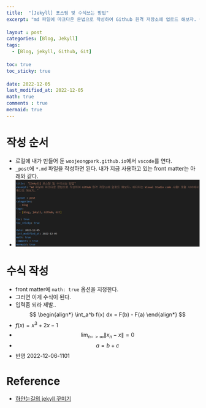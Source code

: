 ```yaml
---
title:  "[Jekyll] 포스팅 및 수식쓰는 방법"
excerpt: "md 파일에 마크다운 문법으로 작성하여 Github 원격 저장소에 업로드 해보자. 에디터는 Visual Studio code 사용! 로컬 서버에서 확인도 해보자. "

layout : post
categories: [Blog, Jekyll]
tags:
  - [Blog, jekyll, Github, Git]

toc: true
toc_sticky: true
 
date: 2022-12-05
last_modified_at: 2022-12-05
math: true
comments : true
mermaid: true
---
```

# 작성 순서
- 로컬에 내가 만들어 둔 `woojeongpark.github.io`에서 `vscode`를 연다.
- `_post`에 `*.md` 파일을 작성하면 된다. 내가 지금 사용하고 있는 front matter는 아래와 같다.
- ![Front Matter](/assets/img/221206/2022-12-06-14-48-53.png)

# 수식 작성
- front matter에 `math: true` 옵션을 지정한다.
- 그러면 이게 수식이 된다. 
- 입력좀 되라 제발..
$$
\begin{align*}
  \int_a^b f(x) dx = F(b) - F(a)
\end{align*}
$$
- $f(x) = x^3+2x-1$
- $$\lim_{n -> \infty} \|x_n - x \| = 0 $$
- $$ a = b + c$$
- 반영 2022-12-06-1101  

# Reference
- [하얀눈길의 jekyll 꾸미기](https://www.irgroup.org/posts/Chirpy-%ED%85%8C%EB%A7%88-%EC%BB%A4%EC%8A%A4%ED%84%B0%EB%A7%88%EC%9D%B4%EC%A7%95/)